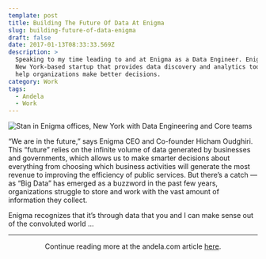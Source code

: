 ```yaml
---
template: post
title: Building The Future Of Data At Enigma
slug: building-future-of-data-enigma
draft: false
date: 2017-01-13T08:33:33.569Z
description: >
  Speaking to my time leading to and at Enigma as a Data Engineer. Enigma is a
  New York-based startup that provides data discovery and analytics tools to
  help organizations make better decisions.
category: Work
tags:
  - Andela
  - Work
---
```

![Stan in Enigma offices, New York with Data Engineering and Core teams](/media/enigma.jpg "Stan in Enigma offices, New York with Data Engineering and Core teams")

“We are in the future,” says Enigma CEO and Co-founder Hicham Oudghiri. This “future” relies on the infinite volume of data generated by businesses and governments, which allows us to make smarter decisions about everything from choosing which business activities will generate the most revenue to improving the efficiency of public services. But there’s a catch — as “Big Data” has emerged as a buzzword in the past few years, organizations struggle to store and work with the vast amount of information they collect.

Enigma recognizes that it’s through data that you and I can make sense out of the convoluted world ...

- - -

<center>
Continue reading more at the andela.com article <a href="(https://goo.gl/yWYoyJ" target="_blank">here</a>.
